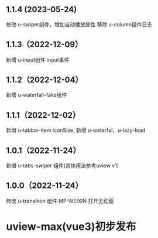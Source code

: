 ## 1.1.4 (2023-05-24)
修改 u-swiper组件，增加自动播放属性
移除 u-column组件日志
## 1.1.3（2022-12-09）
新增 u-input组件 input事件
## 1.1.2（2022-12-04）
新增 u-waterfall-fake组件
## 1.1.1（2022-12-02）
新增 u-tabbar-item iconSize, 新增 u-waterfal、u-lazy-load
## 1.0.1（2022-11-24）
新增 u-tabs-swiper 组件(具体用法参考uview v1)
## 1.0.0（2022-11-24）
修改 u-transition 组件 MP-WEIXIN 打开无动画
# uview-max(vue3)初步发布
